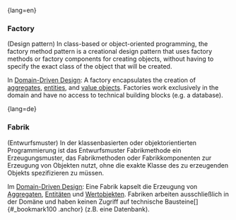 {lang=en}
### Factory

(Design pattern) In class-based or object-oriented programming, the factory method pattern is a creational design pattern that uses factory methods or factory components for creating objects, without having to specify the exact class of the object that will be created.

In [Domain-Driven Design](#term-DDD): A factory encapsulates the creation of [aggregates](#term-aggregate), [entities](#term-entity), and [value objects](#term-value-object). Factories work exclusively in the domain and have no access to technical building blocks (e.g. a database).


{lang=de}
### Fabrik

(Entwurfsmuster) In der klassenbasierten oder objektorientierten
Programmierung ist das Entwurfsmuster Fabrikmethode ein
Erzeugungsmuster, das Fabrikmethoden oder Fabrikkomponenten zur
Erzeugung von Objekten nutzt, ohne die exakte Klasse des zu
erzeugenden Objekts spezifizieren zu müssen.

Im [Domain-Driven Design](#_bookmark90): Eine Fabrik kapselt die
Erzeugung von [Aggregaten](#_bookmark28), [Entitäten](#_bookmark95)
und [Wertobjekten](#_bookmark212). Fabriken arbeiten ausschließlich in
der Domäne und haben keinen Zugriff auf technische
Bausteine[]{#_bookmark100 .anchor} (z.B. eine Datenbank).
